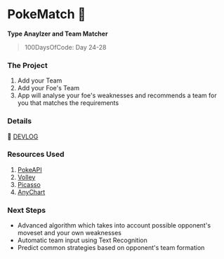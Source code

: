 # PokeMatch 📱
**Type Anaylzer and Team Matcher**
> 100DaysOfCode: Day 24-28

### The Project
1. Add your Team
2. Add your Foe's Team
3. App will analyse your foe's weaknesses and recommends a team for you that matches the requirements

### Details
📝 [DEVLOG](https://medium.com/@victoria2666/100-days-of-code-day-24-28-of-100-8ef4bd62ca33)

### Resources Used
1. [PokeAPI](https://pokeapi.co/)
2. [Volley](https://developer.android.com/training/volley)
3. [Picasso](https://square.github.io/picasso/)
4. [AnyChart](https://github.com/AnyChart/AnyChart-Android)

### Next Steps
- Advanced algorithm which takes into account possible opponent's moveset and your own weaknesses
- Automatic team input using Text Recognition
- Predict common strategies based on opponent's team formation
